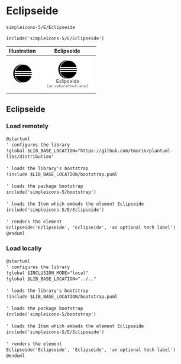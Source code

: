 # Eclipseide


```text
simpleicons-5/E/Eclipseide
```

```text
include('simpleicons-5/E/Eclipseide')
```



| Illustration | Eclipseide |
| :---: | :---: |
| ![illustration for Illustration](../../simpleicons-5/E/Eclipseide.png) | ![illustration for Eclipseide](../../simpleicons-5/E/Eclipseide.Local.png) |




## Eclipseide

### Load remotely
```plantuml
@startuml
' configures the library
!global $LIB_BASE_LOCATION="https://github.com/tmorin/plantuml-libs/distribution"

' loads the library's bootstrap
!include $LIB_BASE_LOCATION/bootstrap.puml

' loads the package bootstrap
include('simpleicons-5/bootstrap')

' loads the Item which embeds the element Eclipseide
include('simpleicons-5/E/Eclipseide')

' renders the element
Eclipseide('Eclipseide', 'Eclipseide', 'an optional tech label')
@enduml
```

### Load locally
```plantuml
@startuml
' configures the library
!global $INCLUSION_MODE="local"
!global $LIB_BASE_LOCATION="../.."

' loads the library's bootstrap
!include $LIB_BASE_LOCATION/bootstrap.puml

' loads the package bootstrap
include('simpleicons-5/bootstrap')

' loads the Item which embeds the element Eclipseide
include('simpleicons-5/E/Eclipseide')

' renders the element
Eclipseide('Eclipseide', 'Eclipseide', 'an optional tech label')
@enduml
```

